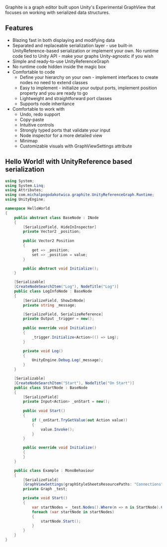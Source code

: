 Graphite is a graph editor built upon Unity's Experimental GraphView that focuses on working with serialized data structures.

## Features
- Blazing fast in both displaying and modifying data
- Separated and replaceable serialization layer - use built-in UnityReference-based serialization or implement your own. No runtime code tied to Unity API - make your graphs Unity-agnostic if you wish
- Simple and ready-to-use UnityReferenceGraph
- No runtime code hidden inside the magic box
- Comfortable to code
  - Define your hierarchy on your own - implement interfaces to create nodes no need to extend classes
  - Easy to implement - initialize your output ports, implement position property and you are ready to go
  - Lightweight and straightforward port classes
  - Supports node inheritance
- Comfortable to work with
  - Undo, redo support
  - Copy-paste
  - Intuitive controls
  - Strongly typed ports that validate your input
  - Node inspector for a more detailed view
  - Minimap
  - Customizable visuals with GraphViewSettings attribute

## Hello World! with UnityReference based serialization
```cs
using System;
using System.Linq;
using Attributes;
using com.michalpogodakotwica.graphite.UnityReferenceGraph.Runtime;
using UnityEngine;

namespace HelloWorld
{
    public abstract class BaseNode : INode
    {
        [SerializeField, HideInInspector] 
        private Vector2 _position;
    
        public Vector2 Position 
        {
            get => _position;
            set => _position = value;
        }

        public abstract void Initialize();
    }

    [Serializable]
    [CreateNodeSearchItem("Log"), NodeTitle("Log")]
    public class LogInfoNode : BaseNode
    {
        [SerializeField, ShowInNode] 
        private string _message;

        [SerializeField, SerializeReference]
        private Output _trigger = new();
    
        public override void Initialize()
        {
            _trigger.Initialize<Action>(() => Log);
        }

        private void Log()
        {
            UnityEngine.Debug.Log(_message);
        }
    }

    [Serializable]
    [CreateNodeSearchItem("Start"), NodeTitle("On Start")]
    public class StartNode : BaseNode
    {
        [SerializeField]
        private Input<Action> _onStart = new();
    
        public void Start()
        {
            if (_onStart.TryGetValue(out Action value))
            {
                value.Invoke();
            }
        }

        public override void Initialize()
        {
        }
    }

    public class Example : MonoBehaviour
    {
        [SerializeField]
        [GraphViewSettings(graphStyleSheetsResourcePaths: "Connections")]
        private Graph _test;

        private void Start()
        {
            var startNodes = _test.Nodes().Where(n => n is StartNode).Cast<StartNode>();
            foreach (var startNode in startNodes)
            {
                startNode.Start();
            }
        }
    }
}
```

